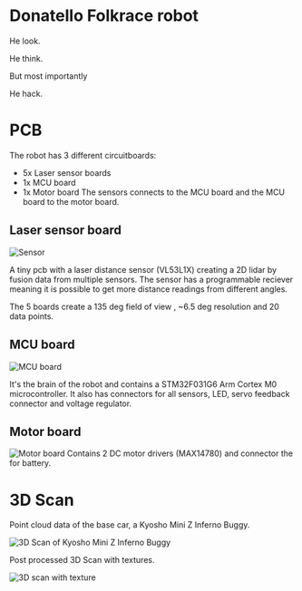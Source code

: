# Donatello Folkrace robot
He look.

He think.

But most importantly

He hack.

# PCB
The robot has 3 different circuitboards:
- 5x Laser sensor boards 
- 1x MCU board
- 1x Motor board
The sensors connects to the MCU board and the MCU board to the motor board.

## Laser sensor board

![Sensor](img/sensor.png)

A tiny pcb with a laser distance sensor (VL53L1X) creating a 2D lidar by fusion data from multiple sensors.
The sensor has a programmable reciever meaning it is possible to get more distance readings from different angles.

The 5 boards create a 135 deg field of view , ~6.5 deg resolution and  20 data points.

## MCU board

![MCU board](img/right.png)

It's the brain of the robot and contains a STM32F031G6 Arm Cortex M0 microcontroller. It also has connectors for all sensors, LED, servo feedback connector and voltage regulator.

## Motor board

![Motor board](img/left.png)
Contains 2 DC motor drivers (MAX14780) and connector the for battery.

# 3D Scan
Point cloud data of the base car, a Kyosho Mini Z Inferno Buggy.

![3D Scan of Kyosho Mini Z Inferno Buggy](img/point_cloud.png)
 
 Post processed 3D Scan with textures.

 ![3D scan with texture](img/3D_scan.png)
